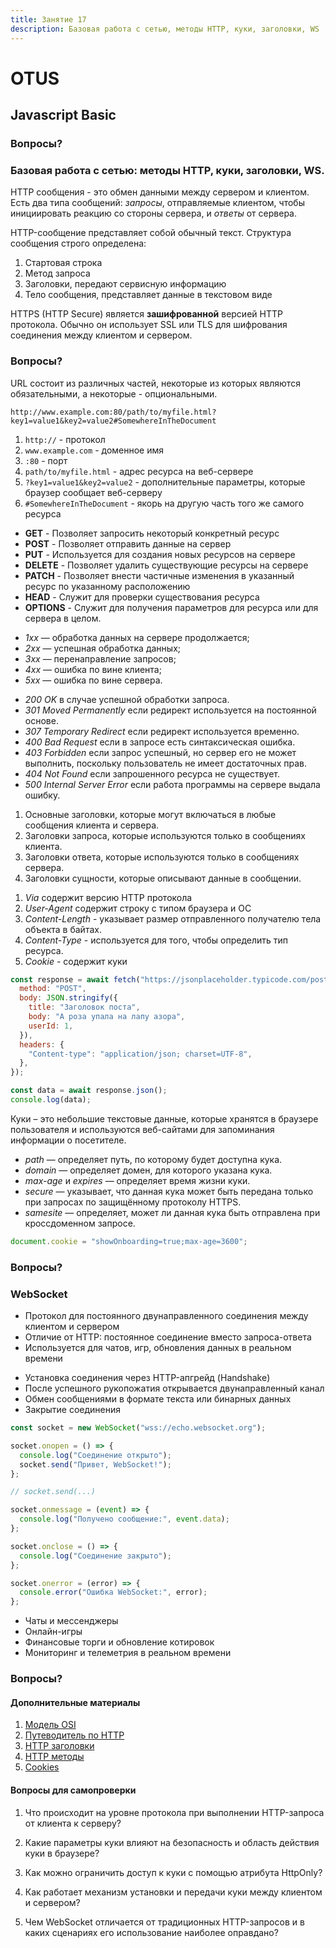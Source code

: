 ```yaml
---
title: Занятие 17
description: Базовая работа с сетью, методы HTTP, куки, заголовки, WS
---
```


# OTUS

## Javascript Basic

<!--v-->

### Вопросы?

<!--s-->

### Базовая работа с сетью: методы HTTP, куки, заголовки, WS.

<!-- v -->

HTTP сообщения - это обмен данными между сервером и клиентом. Есть два типа сообщений: _запросы_, отправляемые клиентом, чтобы инициировать реакцию со стороны сервера, и _ответы_ от сервера.

<!-- v -->

HTTP-сообщение представляет собой обычный текст. Структура сообщения строго определена:

1. Стартовая строка
2. Метод запроса
3. Заголовки, передают сервисную информацию
4. Тело сообщения, представляет данные в текстовом виде

<!-- v -->

HTTPS (HTTP Secure) является **зашифрованной** версией HTTP протокола. Обычно он использует SSL или TLS для шифрования соединения между клиентом и сервером.

<!-- v -->

### Вопросы?

<!-- v -->

URL состоит из различных частей, некоторые из которых являются обязательными, а некоторые - опциональными.

```
http://www.example.com:80/path/to/myfile.html?key1=value1&key2=value2#SomewhereInTheDocument
```

1. `http://` - протокол
2. `www.example.com` - доменное имя
3. `:80` - порт
4. `path/to/myfile.html` - адрес ресурса на веб-сервере
5. `?key1=value1&key2=value2` - дополнительные параметры, которые браузер сообщает веб-серверу
6. `#SomewhereInTheDocument` - якорь на другую часть того же самого ресурса

<!-- v -->

- **GET** - Позволяет запросить некоторый конкретный ресурс
- **POST** - Позволяет отправить данные на сервер
- **PUT** - Используется для создания новых ресурсов на сервере
- **DELETE** - Позволяет удалить существующие ресурсы на сервере
- **PATCH** - Позволяет внести частичные изменения в указанный ресурс по указанному расположению
- **HEAD** - Cлужит для проверки существования ресурса
- **OPTIONS** - Cлужит для получения параметров для ресурса или для сервера в целом.

<!-- v -->

- _1xx_ — обработка данных на сервере продолжается;
- _2xx_ — успешная обработка данных;
- _3xx_ — перенаправление запросов;
- _4xx_ — ошибка по вине клиента;
- _5xx_ — ошибка по вине сервера.

<!-- v -->

- _200 OK_ в случае успешной обработки запроса.
- _301 Moved Permanently_ если редирект используется на постоянной основе.
- _307 Temporary Redirect_ если редирект используется временно.
- _400 Bad Request_ если в запросе есть синтаксическая ошибка.
- _403 Forbidden_ если запрос успешный, но сервер его не может выполнить, поскольку пользователь не имеет достаточных прав.
- _404 Not Found_ если запрошенного ресурса не существует.
- _500 Internal Server Error_ если работа программы на сервере выдала ошибку.

<!-- v -->

1. Основные заголовки, которые могут включаться в любые сообщения клиента и сервера.
2. Заголовки запроса, которые используются только в сообщениях клиента.
3. Заголовки ответа, которые используются только в сообщениях сервера.
4. Заголовки сущности, которые описывают данные в сообщении.

<!-- v -->

1. _Via_ содержит версию HTTP протокола
1. _User-Agent_ содержит строку с типом браузера и ОС
1. _Content-Length_ - указывает размер отправленного получателю тела объекта в байтах.
1. _Сontent-Type_ - используется для того, чтобы определить тип ресурса.
1. _Cookie_ - содержит куки

<!-- v -->

```js [1-30]
const response = await fetch("https://jsonplaceholder.typicode.com/posts", {
  method: "POST",
  body: JSON.stringify({
    title: "Заголовок поста",
    body: "А роза упала на лапу азора",
    userId: 1,
  }),
  headers: {
    "Content-type": "application/json; charset=UTF-8",
  },
});

const data = await response.json();
console.log(data);
```

<!-- v -->

Куки – это небольшие текстовые данные, которые хранятся в браузере пользователя и используются веб-сайтами для запоминания информации о посетителе.

<!-- v -->

- _path_ — определяет путь, по которому будет доступна кука.
- _domain_ — определяет домен, для которого указана кука.
- _max-age_ и _expires_ — определяет время жизни куки.
- _secure_ — указывает, что данная кука может быть передана только при запросах по защищённому протоколу HTTPS.
- _samesite_ — определяет, может ли данная кука быть отправлена при кроссдоменном запросе.

<!-- v -->

```js [1-30]
document.cookie = "showOnboarding=true;max-age=3600";
```

<!-- v -->

### Вопросы?

<!-- s -->

### WebSocket

<!-- v -->

- Протокол для постоянного двунаправленного соединения между клиентом и сервером
- Отличие от HTTP: постоянное соединение вместо запроса-ответа
- Используется для чатов, игр, обновления данных в реальном времени

<!-- v -->

- Установка соединения через HTTP-апгрейд (Handshake)
- После успешного рукопожатия открывается двунаправленный канал
- Обмен сообщениями в формате текста или бинарных данных
- Закрытие соединения

<!-- v -->

```js [1-30]
const socket = new WebSocket("wss://echo.websocket.org");

socket.onopen = () => {
  console.log("Соединение открыто");
  socket.send("Привет, WebSocket!");
};

// socket.send(...)

socket.onmessage = (event) => {
  console.log("Получено сообщение:", event.data);
};

socket.onclose = () => {
  console.log("Соединение закрыто");
};

socket.onerror = (error) => {
  console.error("Ошибка WebSocket:", error);
};
```

<!-- v -->

- Чаты и мессенджеры
- Онлайн-игры
- Финансовые торги и обновление котировок
- Мониторинг и телеметрия в реальном времени

<!-- v -->

### Вопросы?

<!-- s -->

#### Дополнительные материалы

<!-- v -->

1. [Модель OSI](https://habr.com/ru/articles/876628/)
2. [Путеводитель по HTTP](https://developer.mozilla.org/ru/docs/Web/HTTP)
3. [HTTP заголовки](https://developer.mozilla.org/ru/docs/Web/HTTP/Reference/Headers)
4. [HTTP методы](https://developer.mozilla.org/ru/docs/Web/HTTP/Reference/Methods)
5. [Cookies](https://developer.mozilla.org/ru/docs/Web/HTTP/Guides/Cookies)

<!-- v -->

#### Вопросы для самопроверки

1. Что происходит на уровне протокола при выполнении HTTP-запроса от клиента к серверу?

2. Какие параметры куки влияют на безопасность и область действия куки в браузере?

3. Как можно ограничить доступ к куки с помощью атрибута HttpOnly?

4. Как работает механизм установки и передачи куки между клиентом и сервером?

5. Чем WebSocket отличается от традиционных HTTP-запросов и в каких сценариях его использование наиболее оправдано?
